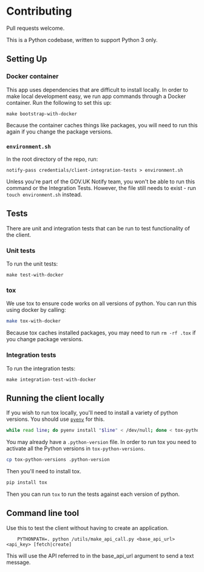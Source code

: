 # Contributing

Pull requests welcome.

This is a Python codebase, written to support Python 3 only.

## Setting Up

### Docker container

This app uses dependencies that are difficult to install locally. In order to make local development easy, we run app commands through a Docker container. Run the following to set this up:

```shell
make bootstrap-with-docker
```

Because the container caches things like packages, you will need to run this again if you change the package versions.

### `environment.sh`

In the root directory of the repo, run:

```
notify-pass credentials/client-integration-tests > environment.sh
```

Unless you're part of the GOV.UK Notify team, you won't be able to run this command or the Integration Tests. However, the file still needs to exist - run `touch environment.sh` instead.

## Tests

There are unit and integration tests that can be run to test functionality of the client.

### Unit tests

To run the unit tests:

```
make test-with-docker
```

### tox

We use tox to ensure code works on all versions of python. You can run this using docker by calling:

```sh
make tox-with-docker
```

Because tox caches installed packages, you may need to run `rm -rf .tox` if you change package versions.

### Integration tests

To run the integration tests:

```
make integration-test-with-docker
```

## Running the client locally

If you wish to run tox locally, you'll need to install a variety of python versions. You should use [`pyenv`](https://github.com/pyenv/pyenv) for this.

```sh
while read line; do pyenv install "$line" < /dev/null; done < tox-python-versions
```

You may already have a `.python-version` file. In order to run tox you need to activate all the Python versions in `tox-python-versions`.

```sh
cp tox-python-versions .python-version
```

Then you'll need to install tox.

```sh
pip install tox
```

Then you can run `tox` to run the tests against each version of python.

## Command line tool

Use this to test the client without having to create an application.

```
    PYTHONPATH=. python /utils/make_api_call.py <base_api_url> <api_key> [fetch|create]
```

This will use the API referred to in the base_api_url argument to send a text message.
